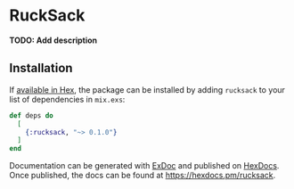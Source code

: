 # RuckSack

**TODO: Add description**

## Installation

If [available in Hex](https://hex.pm/docs/publish), the package can be installed
by adding `rucksack` to your list of dependencies in `mix.exs`:

```elixir
def deps do
  [
    {:rucksack, "~> 0.1.0"}
  ]
end
```

Documentation can be generated with [ExDoc](https://github.com/elixir-lang/ex_doc)
and published on [HexDocs](https://hexdocs.pm). Once published, the docs can
be found at <https://hexdocs.pm/rucksack>.

